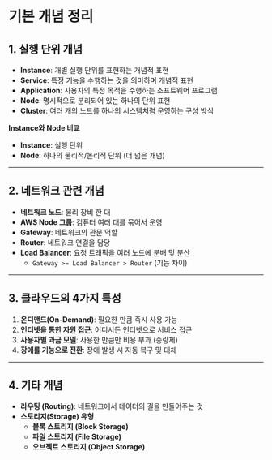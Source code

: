 # 기본 개념 정리

## 1. 실행 단위 개념
- **Instance**: 개별 실행 단위를 표현하는 개념적 표현
- **Service**: 특정 기능을 수행하는 것을 의미하며 개념적 표현
- **Application**: 사용자의 특정 목적을 수행하는 소프트웨어 프로그램
- **Node**: 명시적으로 분리되어 있는 하나의 단위 표현
- **Cluster**: 여러 개의 노드를 하나의 시스템처럼 운영하는 구성 방식

 **Instance와 Node 비교**
- **Instance**: 실행 단위
- **Node**: 하나의 물리적/논리적 단위 (더 넓은 개념)

---

## 2. 네트워크 관련 개념
- **네트워크 노드**: 물리 장비 한 대
- **AWS Node 그룹**: 컴퓨터 여러 대를 묶어서 운영
- **Gateway**: 네트워크의 관문 역할
- **Router**: 네트워크 연결을 담당
- **Load Balancer**: 요청 트래픽을 여러 노드에 분배 및 분산  
  - `Gateway >= Load Balancer > Router` (기능 차이)

---

## 3. 클라우드의 4가지 특성
1. **온디맨드(On-Demand)**: 필요한 만큼 즉시 사용 가능  
2. **인터넷을 통한 자원 접근**: 어디서든 인터넷으로 서비스 접근  
3. **사용자별 과금 모델**: 사용한 만큼만 비용 부과 (종량제)  
4. **장애를 기능으로 전환**: 장애 발생 시 자동 복구 및 대체  

---

## 4. 기타 개념
- **라우팅 (Routing)**: 네트워크에서 데이터의 길을 만들어주는 것
- **스토리지(Storage) 유형**
  - **블록 스토리지 (Block Storage)**
  - **파일 스토리지 (File Storage)**
  - **오브젝트 스토리지 (Object Storage)**  
 
